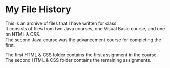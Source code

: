 # My File History
This is an archive of files that I have written for class.</br>
It consists of files from two Java courses, one Visual Basic course, and one on HTML & CSS.</br>
The second Java course was the advancement course for completing the first.</br>

The first HTML & CSS folder contains the first assignment in the course.</br>
The second HTML & CSS folder contains the remaining assignments.
